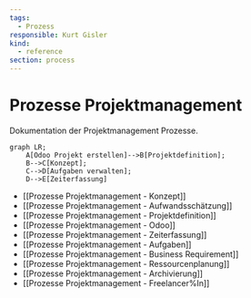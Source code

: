 ```yaml
---
tags:
  - Prozess
responsible: Kurt Gisler
kind:
  - reference
section: process
---
```

# Prozesse Projektmanagement

Dokumentation der Projektmanagement Prozesse.

```mermaid
graph LR;
    A[Odoo Projekt erstellen]-->B[Projektdefinition];
    B-->C[Konzept];
    C-->D[Aufgaben verwalten];
    D-->E[Zeiterfassung]
```

* [[Prozesse Projektmanagement - Konzept]]
* [[Prozesse Projektmanagement - Aufwandsschätzung]]
* [[Prozesse Projektmanagement - Projektdefinition]]
* [[Prozesse Projektmanagement - Odoo]]
* [[Prozesse Projektmanagement - Zeiterfassung]]
* [[Prozesse Projektmanagement - Aufgaben]]
* [[Prozesse Projektmanagement - Business Requirement]]
* [[Prozesse Projektmanagement - Ressourcenplanung]]
* [[Prozesse Projektmanagement - Archivierung]]
* [[Prozesse Projektmanagement - Freelancer%In]]

